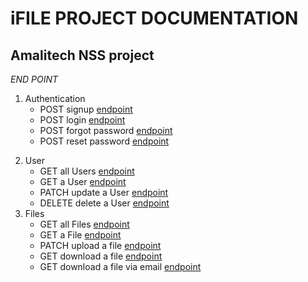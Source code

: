 # iFILE PROJECT DOCUMENTATION
## Amalitech NSS project

*END POINT*
1. Authentication
    - POST signup [endpoint]({{url}}v1/api/users/signup)
    - POST login [endpoint]({{url}}v1/api/users/login)
    - POST forgot password [endpoint]({{url}}v1/api/users/forgotpassword)
    - POST reset password [endpoint]({{url}}v1/api/users/resetpassword:token)
<!-- ![snippet](Dev-Data/img/snippet.png) -->
2. User
    - GET all Users [endpoint]({{url}}v1/api/users/)
    - GET a User [endpoint]({{url}}v1/api/users/id)
    - PATCH update a User [endpoint]({{url}}v1/api/users/updateme)
    - DELETE delete a User [endpoint]({{url}}v1/api/users/deleteme)
2. Files
    - GET all Files [endpoint]({{url}}v1/api/files/)
    - GET a File [endpoint]({{url}}v1/api/file/:id)
    - PATCH upload a file [endpoint]({{url}}v1/api/upload)
    - GET download a file [endpoint]({{url}}v1/api/download)
    - GET download a file via email [endpoint]({{url}}v1/api/email)
    

